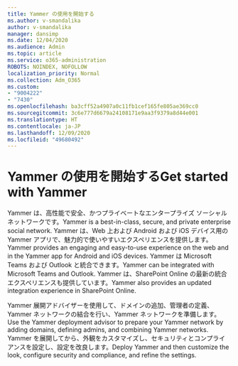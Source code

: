 ```yaml
---
title: Yammer の使用を開始する
ms.author: v-smandalika
author: v-smandalika
manager: dansimp
ms.date: 12/04/2020
ms.audience: Admin
ms.topic: article
ms.service: o365-administration
ROBOTS: NOINDEX, NOFOLLOW
localization_priority: Normal
ms.collection: Adm_O365
ms.custom:
- "9004222"
- "7430"
ms.openlocfilehash: ba3cff52a4907a0c11fb1cef165fe805ae369cc0
ms.sourcegitcommit: 3c6e777d6679a24108171e9aa3f9379a8d44e001
ms.translationtype: HT
ms.contentlocale: ja-JP
ms.lasthandoff: 12/09/2020
ms.locfileid: "49680492"
---
```

# <a name="get-started-with-yammer"></a><span data-ttu-id="737f4-102">Yammer の使用を開始する</span><span class="sxs-lookup"><span data-stu-id="737f4-102">Get started with Yammer</span></span>

<span data-ttu-id="737f4-103">Yammer は、高性能で安全、かつプライベートなエンタープライズ ソーシャル ネットワークです。</span><span class="sxs-lookup"><span data-stu-id="737f4-103">Yammer is a best-in-class, secure, and private enterprise social network.</span></span> <span data-ttu-id="737f4-104">Yammer は、Web 上および Android および iOS デバイス用の Yammer アプリで、魅力的で使いやすいエクスペリエンスを提供します。</span><span class="sxs-lookup"><span data-stu-id="737f4-104">Yammer provides an engaging and easy-to-use experience on the web and in the Yammer app for Android and iOS devices.</span></span> <span data-ttu-id="737f4-105">Yammer は Microsoft Teams および Outlook と統合できます。</span><span class="sxs-lookup"><span data-stu-id="737f4-105">Yammer can be integrated with Microsoft Teams and Outlook.</span></span> <span data-ttu-id="737f4-106">Yammer は、SharePoint Online の最新の統合エクスペリエンスも提供しています。</span><span class="sxs-lookup"><span data-stu-id="737f4-106">Yammer also provides an updated integration experience in SharePoint Online.</span></span>

<span data-ttu-id="737f4-107">Yammer 展開アドバイザーを使用して、ドメインの追加、管理者の定義、Yammer ネットワークの結合を行い、Yammer ネットワークを準備します。</span><span class="sxs-lookup"><span data-stu-id="737f4-107">Use the Yammer deployment advisor to prepare your Yammer network by adding domains, defining admins, and combining Yammer networks.</span></span> <span data-ttu-id="737f4-108">Yammer を展開してから、外観をカスタマイズし、セキュリティとコンプライアンスを設定し、設定を改良します。</span><span class="sxs-lookup"><span data-stu-id="737f4-108">Deploy Yammer and then customize the look, configure security and compliance, and refine the settings.</span></span>